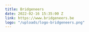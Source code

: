 ```yaml
---
title: Bridgeneers
date: 2022-02-16 15:35:00 Z
link: https://www.bridgeneers.be
logo: "/uploads/logo-bridgeneers.png"
---
```


